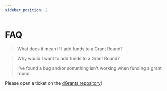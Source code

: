 ```yaml
---
sidebar_position: 2
---
```


# FAQ

> What does it mean if I add funds to a Grant Round? 

> Why would I want to add funds to a Grant Round?

> I've found a bug and/or something isn't working when funding a grant round.

Please open a ticket on the [dGrants repository](https://github.com/dcgtc/dgrants/issues/new/choose)!